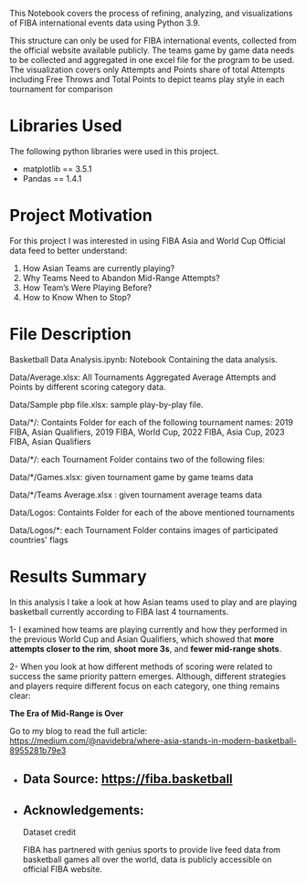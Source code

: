This Notebook covers the process of refining, analyzing, and visualizations of FIBA international events data using Python 3.9.

This structure can only be used for FIBA international events, collected from the official website available publicly.
The teams game by game data needs to be collected and aggregated in one excel file for the program to be used.
The visualization covers only Attempts and Points share of total Attempts including Free Throws and Total Points to depict teams play style in each tournament for comparison

# Libraries Used
The following python libraries were used in this project.
- matplotlib == 3.5.1
- Pandas == 1.4.1


# Project Motivation
For this project I was interested in using FIBA Asia and World Cup Official data feed to better understand:

1. How Asian Teams are currently playing?
2. Why Teams Need to Abandon Mid-Range Attempts?
3. How Team’s Were Playing Before?
4. How to Know When to Stop?


# File Description
Basketball Data Analysis.ipynb: Notebook Containing the data analysis.

Data/Average.xlsx: All Tournaments Aggregated Average Attempts and Points by different scoring category data.

Data/Sample pbp file.xlsx: sample play-by-play file.

Data/*/: Containts Folder for each of the following tournament names: 2019  FIBA, Asian Qualifiers, 2019  FIBA, World Cup, 2022  FIBA, Asia Cup, 2023  FIBA, Asian Qualifiers

Data/*/: each Tournament Folder contains two of the following files:

Data/*/Games.xlsx: given tournament game by game teams data

Data/*/Teams Average.xlsx : given tournament average teams data

Data/Logos: Containts Folder for each of the above mentioned tournaments

Data/Logos/*: each Tournament Folder contains images of participated countries' flags


# Results Summary

In this analysis I take a look at how Asian teams used to play and are playing basketball currently according to FIBA last 4 tournaments.

1- I examined how teams are playing currently and how they performed in the previous World Cup and Asian Qualifiers, which showed that **more attempts closer to the rim**, **shoot more 3s**, and **fewer mid-range shots**.

2- When you look at how different methods of scoring were related to success the same priority pattern emerges. Although, different strategies and players require different focus on each category, one thing remains clear:

**The Era of Mid-Range is Over**

Go to my blog to read the full article:
https://medium.com/@navidebra/where-asia-stands-in-modern-basketball-8955281b79e3

- ## Data Source: https://fiba.basketball
- ## Acknowledgements:

  Dataset credit

  FIBA has partnered with genius sports to provide live feed data from basketball games all over the world, data is publicly accessible on official FIBA    website.


